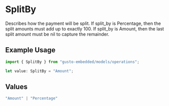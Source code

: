# SplitBy

Describes how the payment will be split. If split_by is Percentage, then the split amounts must add up to exactly 100. If split_by is Amount, then the last split amount must be nil to capture the remainder.

## Example Usage

```typescript
import { SplitBy } from "gusto-embedded/models/operations";

let value: SplitBy = "Amount";
```

## Values

```typescript
"Amount" | "Percentage"
```